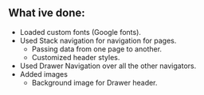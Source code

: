## What ive done:
 - Loaded custom fonts (Google fonts).
 - Used Stack navigation for navigation for pages.
    - Passing data from one page to another.
    - Customized header styles.
- Used Drawer Navigation over all the other navigators.
- Added images
    - Background image for Drawer header.